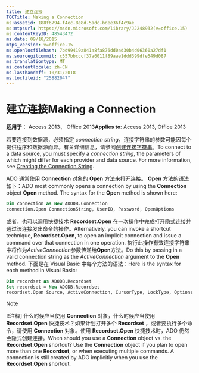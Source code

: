 ```yaml
---
title: 建立连接
TOCTitle: Making a Connection
ms:assetid: 188f6794-f4ec-8e8d-5adc-bdee36f4c9ae
ms:mtpsurl: https://msdn.microsoft.com/library/JJ248932(v=office.15)
ms:contentKeyID: 48543472
ms.date: 09/18/2015
mtps_version: v=office.15
ms.openlocfilehash: 7bd99419a841a8fa876dd0ad30b4d06360a27df1
ms.sourcegitcommit: c557bbcccf37a6011f89aae1ddd399dfe549d087
ms.translationtype: MT
ms.contentlocale: zh-CN
ms.lasthandoff: 10/31/2018
ms.locfileid: "25882047"
---
```

# <a name="making-a-connection"></a><span data-ttu-id="a4b8f-102">建立连接</span><span class="sxs-lookup"><span data-stu-id="a4b8f-102">Making a Connection</span></span>

<span data-ttu-id="a4b8f-103">**适用于**： Access 2013、 Office 2013</span><span class="sxs-lookup"><span data-stu-id="a4b8f-103">**Applies to**: Access 2013, Office 2013</span></span>

<span data-ttu-id="a4b8f-p101">若要连接到数据源，必须指定 *connection string*，连接字符串的参数可能因每个提供程序和数据源而异。有关详细信息，请参阅[创建连接字符串](creating-the-connection-string.md)。</span><span class="sxs-lookup"><span data-stu-id="a4b8f-p101">To connect to a data source, you must specify a *connection string*, the parameters of which might differ for each provider and data source. For more information, see [Creating the Connection String](creating-the-connection-string.md).</span></span>

<span data-ttu-id="a4b8f-p102">ADO 通常使用 **Connection** 对象的 **Open** 方法来打开连接。 **Open** 方法的语法如下：</span><span class="sxs-lookup"><span data-stu-id="a4b8f-p102">ADO most commonly opens a connection by using the **Connection** object **Open** method. The syntax for the **Open** method is shown here:</span></span>

```vb
Dim connection as New ADODB.Connection 
connection.Open ConnectionString, UserID, Password, OpenOptions
```

<span data-ttu-id="a4b8f-108">或者，也可以调用快捷技术 **Recordset.Open** 在一次操作中完成打开隐式连接并通过该连接发出命令的操作。</span><span class="sxs-lookup"><span data-stu-id="a4b8f-108">Alternatively, you can invoke a shortcut technique, **Recordset.Open**, to open an implicit connection and issue a command over that connection in one operation.</span></span> <span data-ttu-id="a4b8f-109">执行此操作有效连接字符串中将作为*ActiveConnection*参数传递给**Open**方法。</span><span class="sxs-lookup"><span data-stu-id="a4b8f-109">Do this by passing in a valid connection string as the *ActiveConnection* argument to the **Open** method.</span></span> <span data-ttu-id="a4b8f-110">下面是在 Visual Basic 中每个方法的语法：</span><span class="sxs-lookup"><span data-stu-id="a4b8f-110">Here is the syntax for each method in Visual Basic:</span></span>

```vb
Dim recordset as ADODB.Recordset 
Set recordset = New ADODB.Recordset 
recordset.Open Source, ActiveConnection, CursorType, LockType, Options
```

> [!NOTE]
> <span data-ttu-id="a4b8f-p104">[!注释] 什么时候应当使用 **Connection** 对象，什么时候应当使用 **Recordset.Open** 快捷技术？如果计划打开多个 **Recordset** ，或者要执行多个命令，请使用 **Connection** 对象。使用 **Recordset.Open** 快捷技术时，ADO 仍然会隐式创建连接。</span><span class="sxs-lookup"><span data-stu-id="a4b8f-p104">When should you use a **Connection** object vs. the **Recordset.Open** shortcut? Use the **Connection** object if you plan to open more than one **Recordset**, or when executing multiple commands. A connection is still created by ADO implicitly when you use the **Recordset.Open** shortcut.</span></span>


